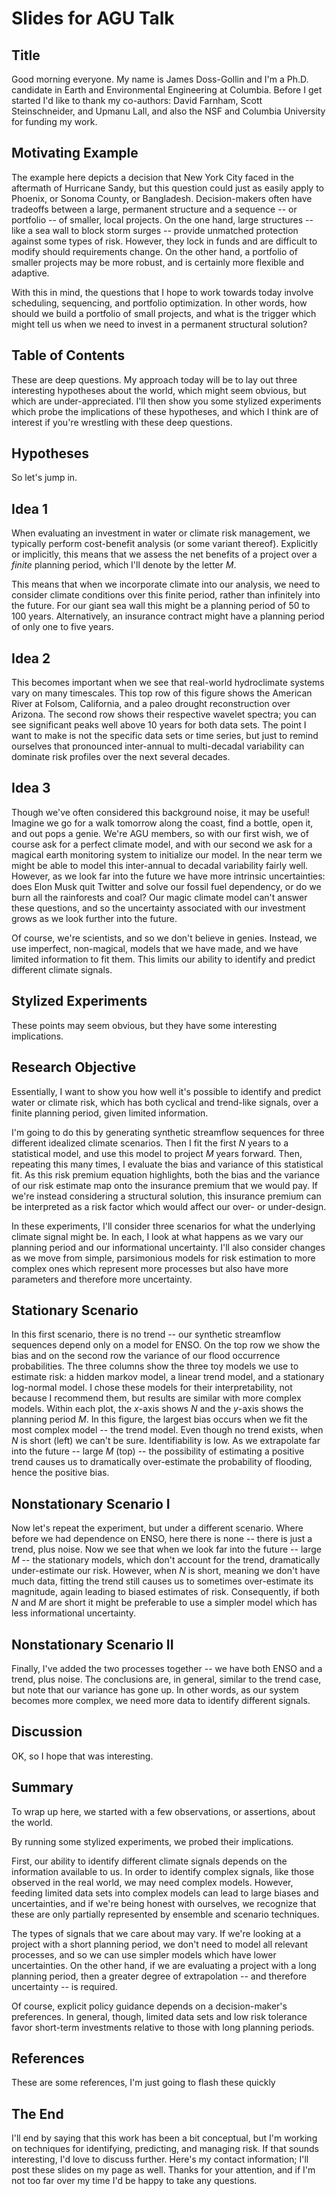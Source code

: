 # Slides for AGU Talk

## Title

Good morning everyone.
My name is James Doss-Gollin and I'm a Ph.D. candidate in Earth and Environmental Engineering at Columbia.
Before I get started I'd like to thank my co-authors: David Farnham, Scott Steinschneider, and Upmanu Lall, and also the NSF and Columbia University for funding my work.

## Motivating Example

The example here depicts a decision that New York City faced in the aftermath of Hurricane Sandy, but this question could just as easily apply to Phoenix, or Sonoma County, or Bangladesh.
Decision-makers often have tradeoffs between a large, permanent structure and a sequence -- or portfolio -- of smaller, local projects.
On the one hand, large structures -- like a sea wall to block storm surges -- provide unmatched protection against some types of risk.
However, they lock in funds and are difficult to modify should requirements change.
On the other hand, a portfolio of smaller projects may be more robust, and is certainly more flexible and adaptive.

With this in mind, the questions that I hope to work towards today involve scheduling, sequencing, and portfolio optimization.
In other words, how should we build a portfolio of small projects, and what is the trigger which might tell us when we need to invest in a permanent structural solution?

## Table of Contents

These are deep questions.
My approach today will be to lay out three interesting hypotheses about the world, which might seem obvious, but which are under-appreciated.
I'll then show you some stylized experiments which probe the implications of these hypotheses, and which I think are of interest if you're wrestling with these deep questions.

## Hypotheses

So let's jump in.

## Idea 1

When evaluating an investment in water or climate risk management, we typically perform cost-benefit analysis (or some variant thereof).
Explicitly or implicitly, this means that we assess the net benefits of a project over a *finite* planning period, which I'll denote by the letter $M$.

This means that when we incorporate climate into our analysis, we need to consider climate conditions over this finite period, rather than infinitely into the future.
For our giant sea wall this might be a planning period of 50 to 100 years.
Alternatively, an insurance contract might have a planning period of only one to five years.

## Idea 2

This becomes important when we see that real-world hydroclimate systems vary on many timescales.
This top row of this figure shows the American River at Folsom, California, and a paleo drought reconstruction over Arizona.
The second row shows their respective wavelet spectra; you can see significant peaks well above 10 years for both data sets.
The point I want to make is not the specific data sets or time series, but just to remind ourselves that pronounced inter-annual to multi-decadal variability can dominate risk profiles over the next several decades.

## Idea 3

Though we've often considered this background noise, it may be useful!
Imagine we go for a walk tomorrow along the coast, find a bottle, open it, and out pops a genie.
We're AGU members, so with our first wish, we of course ask for a perfect climate model, and with our second we ask for a magical earth monitoring system to initialize our model.
In the near term we might be able to model this inter-annual to decadal variability fairly well.
However, as we look far into the future we have more intrinsic uncertainties: does Elon Musk quit Twitter and solve our fossil fuel dependency, or do we burn all the rainforests and coal?
Our magic climate model can't answer these questions, and so the uncertainty associated with our investment grows as we look further into the future.

Of course, we're scientists, and so we don't believe in genies.
Instead, we use imperfect, non-magical, models that we have made, and we have limited information to fit them.
This limits our ability to identify and predict different climate signals.

## Stylized Experiments

These points may seem obvious, but they have some interesting implications.

## Research Objective

Essentially, I want to show you how well it's possible to identify and predict water or climate risk, which has both cyclical and trend-like signals, over a finite planning period, given limited information.

I'm going to do this by generating synthetic streamflow sequences for three different idealized climate scenarios.
Then I fit the first $N$ years to a statistical model, and use this model to project $M$ years forward.
Then, repeating this many times, I evaluate the bias and variance of this statistical fit.
As this risk premium equation highlights, both the bias and the variance of our risk estimate map onto the insurance premium that we would pay.
If we're instead considering a structural solution, this insurance premium can be interpreted as a risk factor which would affect our over- or under-design.

In these experiments, I'll consider three scenarios for what the underlying climate signal might be.
In each, I look at what happens as we vary our planning period and our informational uncertainty.
I'll also consider changes as we move from simple, parsimonious models for risk estimation to more complex ones which represent more processes but also have more parameters and therefore more uncertainty.

## Stationary Scenario

In this first scenario, there is no trend -- our synthetic streamflow sequences depend only on a model for ENSO.
On the top row we show the bias and on the second row the variance of our flood occurrence probabilities.
The three columns show the three toy models we use to estimate risk: a hidden markov model, a linear trend model, and a stationary log-normal model.
I chose these models for their interpretability, not because I recommend them, but results are similar with more complex models.
Within each plot, the $x$-axis shows $N$ and the $y$-axis shows the planning period $M$.
In this figure, the largest bias occurs when we fit the most complex model -- the trend model.
Even though no trend exists, when $N$ is short (left) we can't be sure.
Identifiability is low.
As we extrapolate far into the future -- large $M$ (top) -- the possibility of estimating a positive trend causes us to dramatically over-estimate the probability of flooding, hence the positive bias.

## Nonstationary Scenario I

Now let's repeat the experiment, but under a different scenario.
Where before we had dependence on ENSO, here there is none -- there is just a trend, plus noise.
Now we see that when we look far into the future -- large $M$ -- the stationary models, which don't account for the trend, dramatically under-estimate our risk.
However, when $N$ is short, meaning we don't have much data, fitting the trend still causes us to sometimes over-estimate its magnitude, again leading to biased estimates of risk.
Consequently, if both $N$ and $M$ are short it might be preferable to use a simpler model which has less informational uncertainty.

## Nonstationary Scenario II

Finally, I've added the two processes together -- we have both ENSO and a trend, plus noise.
The conclusions are, in general, similar to the trend case, but note that our variance has gone up.
In other words, as our system becomes more complex, we need more data to identify different signals.

## Discussion

OK, so I hope that was interesting.

## Summary

To wrap up here, we started with a few observations, or assertions, about the world.

By running some stylized experiments, we probed their implications.

First, our ability to identify different climate signals depends on the information available to us.
In order to identify complex signals, like those observed in the real world, we may need complex models.
However, feeding limited data sets into complex models can lead to large biases and uncertainties, and if we're being honest with ourselves, we recognize that these are only partially represented by ensemble and scenario techniques.

The types of signals that we care about may vary.
If we're looking at a project with a short planning period, we don't need to model all relevant processes, and so we can use simpler models which have lower uncertainties.
On the other hand, if we are evaluating a project with a long planning period, then a greater degree of extrapolation -- and therefore uncertainty -- is required.

Of course, explicit policy guidance depends on a decision-maker's preferences.
In general, though, limited data sets and low risk tolerance favor short-term investments relative to those with long planning periods.

## References

These are some references, I'm just going to flash these quickly

## The End

I'll end by saying that this work has been a bit conceptual, but I'm working on techniques for identifying, predicting, and managing risk.
If that sounds interesting, I'd love to discuss further.
Here's my contact information; I'll post these slides on my page as well.
Thanks for your attention, and if I'm not too far over my time I'd be happy to take any questions.